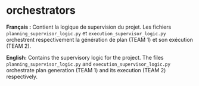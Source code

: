 # orchestrators

**Français :** Contient la logique de supervision du projet. Les fichiers `planning_supervisor_logic.py` et `execution_supervisor_logic.py` orchestrent respectivement la génération de plan (TEAM 1) et son exécution (TEAM 2).

**English:** Contains the supervisory logic for the project. The files `planning_supervisor_logic.py` and `execution_supervisor_logic.py` orchestrate plan generation (TEAM 1) and its execution (TEAM 2) respectively.
